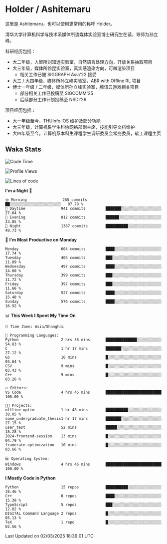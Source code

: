 # Holder / Ashitemaru

这里是 Ashitemaru，也可以使用更常用的称呼 Holder。

清华大学计算机科学与技术系媒体所流媒体实验室博士研究生在读，导师为孙立峰。

科研经历包括：

- 大二年级，人智所刘知远实验室，自然语言处理方向，开放关系抽取项目
- 大三年级，媒体所徐昆实验室，真实感渲染方向，可微渲染项目
    - 相关工作已被 SIGGRAPH Asia'22 接受
- 大三 / 大四年级，媒体所孙立峰实验室，ABR with Offline RL 项目
- 博士一年级 / 二年级，媒体所孙立峰实验室，腾讯云游戏相关项目
    - 部分相关工作已投稿至 SIGCOMM'25
    - 后续部分工作计划投稿至 NSDI'26

项目经历包括：

- 大一年级至今，THUInfo iOS 维护及部分功能
- 大三年级，计算机系学生科协网络部副主席，技能引导文档维护
- 大四年级至今，计算机系本科生课程学生调研委员会常务委员，软工课程主页

## Waka Stats

<!--START_SECTION:waka-->
![Code Time](http://img.shields.io/badge/Code%20Time-1%2C297%20hrs%201%20min-blue)

![Profile Views](http://img.shields.io/badge/Profile%20Views-15-blue)

![Lines of code](https://img.shields.io/badge/From%20Hello%20World%20I%27ve%20Written-2.9%20million%20lines%20of%20code-blue)

**I'm a Night 🦉** 

```text
🌞 Morning                265 commits         ██░░░░░░░░░░░░░░░░░░░░░░░   07.78 % 
🌆 Daytime                941 commits         ███████░░░░░░░░░░░░░░░░░░   27.64 % 
🌃 Evening                812 commits         ██████░░░░░░░░░░░░░░░░░░░   23.85 % 
🌙 Night                  1387 commits        ██████████░░░░░░░░░░░░░░░   40.73 % 
```
📅 **I'm Most Productive on Monday** 

```text
Monday                   604 commits         ████░░░░░░░░░░░░░░░░░░░░░   17.74 % 
Tuesday                  405 commits         ███░░░░░░░░░░░░░░░░░░░░░░   11.89 % 
Wednesday                497 commits         ████░░░░░░░░░░░░░░░░░░░░░   14.60 % 
Thursday                 399 commits         ███░░░░░░░░░░░░░░░░░░░░░░   11.72 % 
Friday                   397 commits         ███░░░░░░░░░░░░░░░░░░░░░░   11.66 % 
Saturday                 527 commits         ████░░░░░░░░░░░░░░░░░░░░░   15.48 % 
Sunday                   576 commits         ████░░░░░░░░░░░░░░░░░░░░░   16.92 % 
```


📊 **This Week I Spent My Time On** 

```text
🕑︎ Time Zone: Asia/Shanghai

💬 Programming Languages: 
Python                   2 hrs 36 mins       ██████████████░░░░░░░░░░░   54.83 % 
C                        1 hr 17 mins        ███████░░░░░░░░░░░░░░░░░░   27.12 % 
Go                       10 mins             █░░░░░░░░░░░░░░░░░░░░░░░░   03.64 % 
CSV                      9 mins              █░░░░░░░░░░░░░░░░░░░░░░░░   03.43 % 
C++                      9 mins              █░░░░░░░░░░░░░░░░░░░░░░░░   03.26 % 

🔥 Editors: 
VS Code                  4 hrs 45 mins       █████████████████████████   100.00 % 

🐱‍💻 Projects: 
offline-optim            1 hr 48 mins        ██████████░░░░░░░░░░░░░░░   38.05 % 
some_undergraduate_thesis1 hr 17 mins        ███████░░░░░░░░░░░░░░░░░░   27.15 % 
user_test                52 mins             █████░░░░░░░░░░░░░░░░░░░░   18.28 % 
2024-frontend-session    13 mins             █░░░░░░░░░░░░░░░░░░░░░░░░   04.79 % 
framerate-optimization   10 mins             █░░░░░░░░░░░░░░░░░░░░░░░░   03.66 % 

💻 Operating System: 
Windows                  4 hrs 45 mins       █████████████████████████   100.00 % 
```

**I Mostly Code in Python** 

```text
Python                   15 repos            ██████████░░░░░░░░░░░░░░░   38.46 % 
C++                      6 repos             ████░░░░░░░░░░░░░░░░░░░░░   15.38 % 
TypeScript               5 repos             ███░░░░░░░░░░░░░░░░░░░░░░   12.82 % 
DIGITAL Command Language 2 repos             █░░░░░░░░░░░░░░░░░░░░░░░░   05.13 % 
TeX                      1 repo              █░░░░░░░░░░░░░░░░░░░░░░░░   02.56 % 
```




 Last Updated on 02/03/2025 18:39:01 UTC
<!--END_SECTION:waka-->

<!--
**Ashitemaru/Ashitemaru** is a ✨ _special_ ✨ repository because its `README.md` (this file) appears on your GitHub profile.

Here are some ideas to get you started:

- 🔭 I’m currently working on ...
- 🌱 I’m currently learning ...
- 👯 I’m looking to collaborate on ...
- 🤔 I’m looking for help with ...
- 💬 Ask me about ...
- 📫 How to reach me: ...
- 😄 Pronouns: ...
- ⚡ Fun fact: ...
-->
